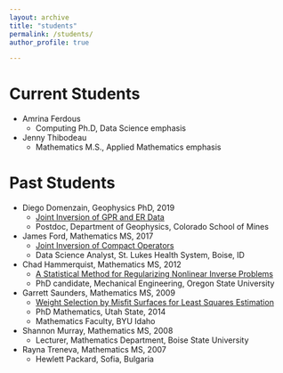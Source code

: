 ```yaml
---
layout: archive
title: "students"
permalink: /students/
author_profile: true

---
```


Current Students
======
* Amrina Ferdous
  * Computing Ph.D, Data Science emphasis
* Jenny Thibodeau
  * Mathematics M.S., Applied Mathematics emphasis

Past Students
======
* Diego Domenzain, Geophysics PhD, 2019
  * [Joint Inversion of GPR and ER Data](https://jodimead.github.io/files/diego.pdf)
   * Postdoc, Department of Geophysics, Colorado School of Mines
* James Ford, Mathematics MS, 2017
  * [Joint Inversion of Compact Operators](https://jodimead.github.io/files/james.pdf)
  * Data Science Analyst, St. Lukes Health System, Boise, ID
* Chad Hammerquist, Mathematics MS, 2012
  *  [A Statistical Method for Regularizing Nonlinear Inverse Problems](https://jodimead.github.io/files/chad.pdf)
   * PhD candidate, Mechanical Engineering, Oregon State University
* Garrett Saunders, Mathematics MS, 2009
  * [Weight Selection by Misfit Surfaces for Least Squares Estimation](https://jodimead.github.io/files/garrett.pdf)
   *  PhD Mathematics, Utah State, 2014
   * Mathematics Faculty, BYU Idaho
* Shannon Murray, Mathematics MS, 2008
  *  Lecturer, Mathematics Department, Boise State University
* Rayna Treneva, Mathematics MS, 2007
  * Hewlett Packard, Sofia, Bulgaria
